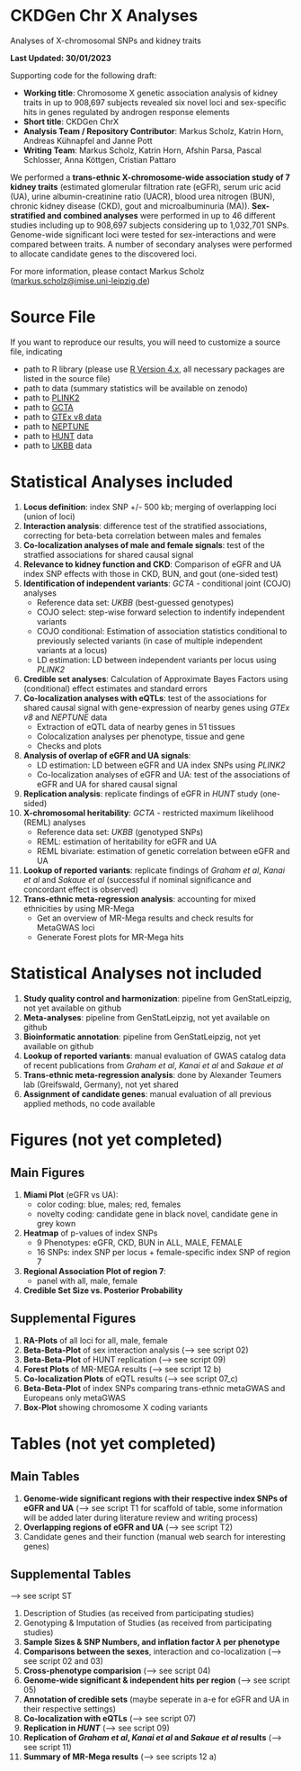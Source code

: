 # CKDGen Chr X Analyses

Analyses of X-chromosomal SNPs and kidney traits

**Last Updated: 30/01/2023**

Supporting code for the following draft:

* **Working title**: Chromosome X genetic association analysis of kidney traits in up to 908,697 subjects revealed six novel loci and sex-specific hits in genes regulated by androgen response elements
* **Short title**: CKDGen ChrX
* **Analysis Team / Repository Contributor**: Markus Scholz, Katrin Horn, Andreas Kühnapfel and Janne Pott
* **Writing Team**: Markus Scholz, Katrin Horn, Afshin Parsa, Pascal Schlosser, Anna Köttgen, Cristian Pattaro

We performed a **trans-ethnic X-chromosome-wide association study of 7 kidney traits** (estimated glomerular filtration rate (eGFR), serum uric acid (UA), urine albumin-creatinine ratio (UACR), blood urea nitrogen (BUN), chronic kidney disease (CKD), gout and microalbuminuria (MA)). **Sex-stratified and combined analyses** were performed in up to 46 different studies including up to 908,697 subjects considering up to 1,032,701 SNPs. Genome-wide significant loci were tested for sex-interactions and were compared between traits. A number of secondary analyses were performed to allocate candidate genes to the discovered loci. 

For more information, please contact Markus Scholz (markus.scholz@imise.uni-leipzig.de)

# Source File

If you want to reproduce our results, you will need to customize a source file, indicating

* path to R library (please use [R Version 4.x](https://cran.r-project.org/), all necessary packages are listed in the source file)
* path to data (summary statistics will be available on zenodo)
* path to [PLINK2](https://www.cog-genomics.org/plink/2.0/)
* path to [GCTA](https://yanglab.westlake.edu.cn/software/gcta/#Overview)
* path to [GTEx v8 data](https://gtexportal.org/home/protectedDataAccess)
* path to [NEPTUNE](https://nephqtl.org/)
* path to [HUNT](https://www.ntnu.edu/hunt) data
* path to [UKBB](https://www.ukbiobank.ac.uk/) data

# Statistical Analyses included

1) **Locus definition**: index SNP +/- 500 kb; merging of overlapping loci (union of loci)  
2) **Interaction analysis**: difference test of the stratified associations, correcting for beta-beta correlation between males and females  
3) **Co-localization analyses of male and female signals**: test of the stratfied associations for shared causal signal 
4) **Relevance to kidney function and CKD**: Comparison of eGFR and UA index SNP effects with those in CKD, BUN, and gout (one-sided test)
5) **Identification of independent variants**: *GCTA* - conditional joint (COJO) analyses
    * Reference data set: *UKBB* (best-guessed genotypes)
    * COJO select: step-wise forward selection to indentify independent variants
    * COJO conditional: Estimation of association statistics conditional to previously selected variants (in case of multiple independent variants at a locus) 
    * LD estimation: LD between independent variants per locus using *PLINK2*
6) **Credible set analyses**: Calculation of Approximate Bayes Factors using (conditional) effect estimates and standard errors
7) **Co-localization analyses with eQTLs**: test of the associations for shared causal signal with gene-expression of nearby genes using *GTEx v8* and *NEPTUNE* data
    * Extraction of eQTL data of nearby genes in 51 tissues 
    * Colocalization analyses per phenotype, tissue and gene
    * Checks and plots
8) **Analysis of overlap of eGFR and UA signals**:
    * LD estimation: LD between eGFR and UA index SNPs using *PLINK2*
    * Co-localization analyses of eGFR and UA:  test of the associations of eGFR and UA for shared causal signal 
9) **Replication analysis**: replicate findings of eGFR in *HUNT* study (one-sided)
10) **X-chromosomal heritability**: *GCTA* - restricted maximum likelihood (REML) analyses
    * Reference data set: *UKBB* (genotyped SNPs)
    * REML: estimation of heritability for eGFR and UA
    * REML bivariate: estimation of genetic correlation between eGFR and UA 
11) **Lookup of reported variants**: replicate findings of *Graham et al*, *Kanai et al* and *Sakaue et al* (successful if nominal significance and concordant effect is observed) 
12) **Trans-ethnic meta-regression analysis**: accounting for mixed ethnicities by using MR-Mega
    * Get an overview of MR-Mega results and check results for MetaGWAS loci
    * Generate Forest plots for MR-Mega hits   

# Statistical Analyses not included 

1) **Study quality control and harmonization**: pipeline from GenStatLeipzig, not yet available on github
2) **Meta-analyses**: pipeline from GenStatLeipzig, not yet available on github
3) **Bioinformatic annotation**: pipeline from GenStatLeipzig, not yet available on github 
4) **Lookup of reported variants**: manual evaluation of GWAS catalog data of recent publications from *Graham et al*, *Kanai et al* and *Sakaue et al*
5) **Trans-ethnic meta-regression analysis**: done by Alexander Teumers lab (Greifswald, Germany), not yet shared
6) **Assignment of candidate genes**: manual evaluation of all previous applied methods, no code available


# Figures (not yet completed)

## Main Figures

1) **Miami Plot** (eGFR vs UA):
    * color coding: blue, males; red, females
    * novelty coding: candidate gene in black novel, candidate gene in grey kown
2) **Heatmap** of p-values of index SNPs
    * 9 Phenotypes: eGFR, CKD, BUN in ALL, MALE, FEMALE
    * 16 SNPs: index SNP per locus + female-specific index SNP of region 7
3) **Regional Association Plot of region 7**:
    * panel with all, male, female
4) **Credible Set Size vs. Posterior Probability** 

## Supplemental Figures

1) **RA-Plots** of all loci for all, male, female 
2) **Beta-Beta-Plot** of sex interaction analysis (--> see script 02)
3) **Beta-Beta-Plot** of HUNT replication (--> see script 09)
4) **Forest Plots** of MR-MEGA results (--> see script 12 b)
5) **Co-localization Plots** of eQTL results (--> see script 07_c) 
6) **Beta-Beta-Plot** of index SNPs comparing trans-ethnic metaGWAS and Europeans only metaGWAS
7) **Box-Plot** showing chromosome X coding variants

# Tables (not yet completed)

## Main Tables

1) **Genome-wide significant regions with their respective index SNPs of eGFR and UA** (--> see script T1 for scaffold of table, some information will be added later during literature review and writing process) 
2) **Overlapping regions of eGFR and UA** (--> see script T2)
3) Candidate genes and their function (manual web search for interesting genes)

## Supplemental Tables

--> see script ST

1) Description of Studies (as received from participating studies)
2) Genotyping & Imputation of Studies (as received from participating studies)
3) **Sample Sizes & SNP Numbers, and inflation factor $\lambda$ per phenotype**
4) **Comparisons between the sexes**, interaction and co-localization (--> see script 02 and 03)
5) **Cross-phenotype comparision** (--> see script 04)
6) **Genome-wide significant & independent hits per region** (--> see script 05)
7) **Annotation of credible sets** (maybe seperate in a-e for eGFR and UA in their respective settings)
8) **Co-localization with eQTLs** (--> see script 07)
9) **Replication in _HUNT_** (--> see script 09)
10) **Replication of *Graham et al*, *Kanai et al* and *Sakaue et al* results** (--> see script 11)
11) **Summary of MR-Mega results** (--> see scripts 12 a)
